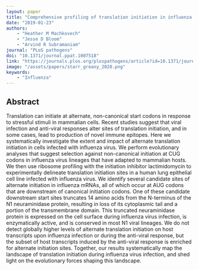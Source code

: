 ```yaml
---
layout: paper
title: "Comprehensive profiling of translation initiation in influenza virus infected cells"
date: "2019-01-23"
authors: 
    - "Heather M Machkovech"
    - "Jesse D Bloom"
    - "Arvind R Subramaniam"
journal: "PLoS pathogens"
doi: "10.1371/journal.ppat.1007518"
link: "https://journals.plos.org/plospathogens/article?id=10.1371/journal.ppat.1007518"
image: "/assets/papers/starr_greany_2020.png"
keywords:
    - "Influenza"
---
```


## Abstract

Translation can initiate at alternate, non-canonical start codons in response to stressful stimuli in mammalian cells. Recent studies suggest that viral infection and anti-viral responses alter sites of translation initiation, and in some cases, lead to production of novel immune epitopes. Here we systematically investigate the extent and impact of alternate translation initiation in cells infected with influenza virus. We perform evolutionary analyses that suggest selection against non-canonical initiation at CUG codons in influenza virus lineages that have adapted to mammalian hosts. We then use ribosome profiling with the initiation inhibitor lactimidomycin to experimentally delineate translation initiation sites in a human lung epithelial cell line infected with influenza virus. We identify several candidate sites of alternate initiation in influenza mRNAs, all of which occur at AUG codons that are downstream of canonical initiation codons. One of these candidate downstream start sites truncates 14 amino acids from the N-terminus of the N1 neuraminidase protein, resulting in loss of its cytoplasmic tail and a portion of the transmembrane domain. This truncated neuraminidase protein is expressed on the cell surface during influenza virus infection, is enzymatically active, and is conserved in most N1 viral lineages. We do not detect globally higher levels of alternate translation initiation on host transcripts upon influenza infection or during the anti-viral response, but the subset of host transcripts induced by the anti-viral response is enriched for alternate initiation sites. Together, our results systematically map the landscape of translation initiation during influenza virus infection, and shed light on the evolutionary forces shaping this landscape.
